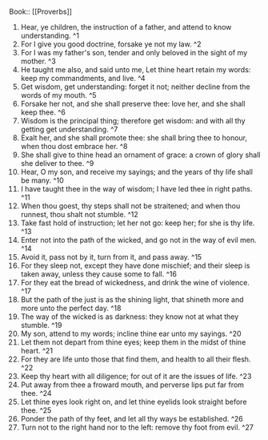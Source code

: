  Book:: [[Proverbs]]
 1. Hear, ye children, the instruction of a father, and attend to know understanding. ^1
 2. For I give you good doctrine, forsake ye not my law. ^2
 3. For I was my father's son, tender and only beloved in the sight of my mother. ^3
 4. He taught me also, and said unto me, Let thine heart retain my words: keep my commandments, and live. ^4
 5. Get wisdom, get understanding: forget it not; neither decline from the words of my mouth. ^5
 6. Forsake her not, and she shall preserve thee: love her, and she shall keep thee. ^6
 7. Wisdom is the principal thing; therefore get wisdom: and with all thy getting get understanding. ^7
 8. Exalt her, and she shall promote thee: she shall bring thee to honour, when thou dost embrace her. ^8
 9. She shall give to thine head an ornament of grace: a crown of glory shall she deliver to thee. ^9
 10. Hear, O my son, and receive my sayings; and the years of thy life shall be many. ^10
 11. I have taught thee in the way of wisdom; I have led thee in right paths. ^11
 12. When thou goest, thy steps shall not be straitened; and when thou runnest, thou shalt not stumble. ^12
 13. Take fast hold of instruction; let her not go: keep her; for she is thy life. ^13
 14. Enter not into the path of the wicked, and go not in the way of evil men. ^14
 15. Avoid it, pass not by it, turn from it, and pass away. ^15
 16. For they sleep not, except they have done mischief; and their sleep is taken away, unless they cause some to fall. ^16
 17. For they eat the bread of wickedness, and drink the wine of violence. ^17
 18. But the path of the just is as the shining light, that shineth more and more unto the perfect day. ^18
 19. The way of the wicked is as darkness: they know not at what they stumble. ^19
 20. My son, attend to my words; incline thine ear unto my sayings. ^20
 21. Let them not depart from thine eyes; keep them in the midst of thine heart. ^21
 22. For they are life unto those that find them, and health to all their flesh. ^22
 23. Keep thy heart with all diligence; for out of it are the issues of life. ^23
 24. Put away from thee a froward mouth, and perverse lips put far from thee. ^24
 25. Let thine eyes look right on, and let thine eyelids look straight before thee. ^25
 26. Ponder the path of thy feet, and let all thy ways be established. ^26
 27. Turn not to the right hand nor to the left: remove thy foot from evil. ^27
